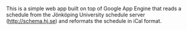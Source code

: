 This is a simple web app built on top of Google App Engine that reads a schedule from the Jönköping University schedule server (http://schema.hj.se) and reformats the schedule in iCal format.